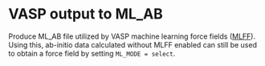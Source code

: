 # VASP output to ML_AB

Produce ML_AB file utilized by VASP machine learning force fields ([MLFF](https://www.vasp.at/wiki/index.php/Machine_learning_force_field_calculations:_Basics)). Using this, ab-initio data calculated without MLFF enabled can still be used to obtain a force field by setting `ML_MODE = select`.
